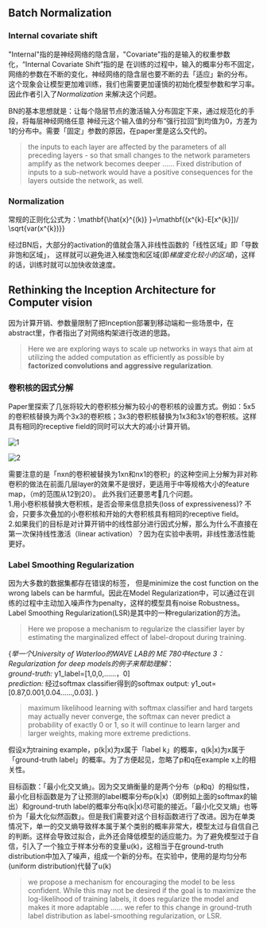 ## Batch Normalization
### Internal covariate shift
"Internal"指的是神经网络的隐含层，"Covariate"指的是输入的权重参数化，“Internal Covariate Shift”指的是
在训练的过程中，输入的概率分布不固定，网络的参数在不断的变化，神经网络的隐含层也要不断的去「适应」新的分布。
这个现象会让模型更加难训练，我们也需要更加谨慎的初始化模型参数和学习率。因此作者引入了*Normalization* 来解决这个问题。 

BN的基本思想就是：让每个隐层节点的激活输入分布固定下来，通过规范化的手段，将每层神经网络任意
神经元这个输入值的分布“强行拉回”到均值为0，方差为1的分布中。需要「固定」参数的原因，在paper里是这么交代的。
> the inputs to each layer are affected by the parameters of all preceding layers - so that small
changes to the network parameters amplify as the network becomes deeper …… Fixed distribution of inputs to a 
sub-network would have a positive consequences for the layers outside the network, as well.
### Normalization
常规的正则化公式为：\mathbf{\hat{x}^{(k)} }=\mathbf{(x^{k}-E[x^{k}])/ \sqrt{var(x^{k})}} 

经过BN后，大部分的activation的值就会落入非线性函数的「线性区域」即「导数非饱和区域」，
这样就可以避免进入梯度饱和区域(即*梯度变化较小的区域*)，这样的话，训练时就可以加快收敛速度。

## Rethinking the Inception Architecture for Computer vision
因为计算开销、参数量限制了把Inception部署到移动端和一些场景中，在abstract里，作者指出了对网络构架进行改进的思路。
> Here we are exploring ways to scale up networks in ways that aim at utilizing the added computation as efficiently as possible by **factorized convolutions and aggressive regularization**.
### 卷积核的因式分解
Paper里探索了几张将较大的卷积核分解为较小的卷积核的设置方式。例如：5x5的卷积核替换为两个3x3的卷积核；3x3的卷积核替换为1x3和3x1的卷积核。这样具有相同的receptive field的同时可以大大的减小计算开销。

![1](https://tse2.mm.bing.net/th?id=OIP.lEHUl5w_rweJSb-FpNdKeAHaFl&pid=Api)  

![2](http://davidstutz.de/wordpress/wp-content/uploads/2017/03/inception_arch_3.png)  

需要注意的是「nxn的卷积被替换为1xn和nx1的卷积」的这种空间上分解为非对称卷积的做法在前面几层layer的效果不是很好，更适用于中等规格大小的feature map，（m的范围从12到20）。
此外我们还要思考🤔几个问题。  
1.用小卷积核替换大卷积核，是否会带来信息损失(loss of expressiveness)? 不会，只要多次叠加的小卷积核和开始的大卷积核具有相同的receptive field。  
2.如果我们的目标是对计算开销中的线性部分进行因式分解，那么为什么不直接在第一次保持线性激活（linear activation）？因为在实验中表明，非线性激活性能更好。
 

### Label Smoothing Regularization
因为大多数的数据集都存在错误的标签， 但是minimize the cost function on the wrong labels can be harmful。因此在Model Regularization中，可以通过在训练的过程中主动加入噪声作为penalty，这样的模型具有noise Robustness。Label Smoothing Regularization(LSR)是其中的一种regularization的方法。
> Here we propose a mechanism to regularize the classifier layer by estimating the marginalized effect of label-dropout during
training.   

{*举一个University of Waterloo的WAVE LAB的 ME 780中lecture 3：Regularization for deep models的例子来帮助理解*：  
*ground-truth:*   y1_label=[1,0,0,……，0]  
*prediction:*   经过softmax classifier得到的softmax output:  y1_out=[0.87,0.001,0.04……,0.03]. }  
> maximum likelihood learning with softmax classifier and hard targets may actually never converge, the softmax can 
never predict a probability of exactly 0 or 1, so it will continue to learn larger and larger weights, making more 
extreme predictions.  


假设x为training example，p(k|x)为x属于「label k」的概率，q(k|x)为x属于「ground-truth label」的概率。为了方便起见，忽略了p和q在example x上的相关性。

目标函数：「最小化交叉熵」。因为交叉熵衡量的是两个分布（p和q）的相似性，最小化目标函数是为了让预测的label概率分布p(k|x)（即例如上面的softmax的输出）和ground-truth label的概率分布q(k|x)尽可能的接近。「最小化交叉熵」也等价为「最大化似然函数」。但是我们需要对这个目标函数进行了改进。因为在单类情况下，单一的交叉熵导致样本属于某个类别的概率非常大，模型太过与自信自己的判断。这样会导致过拟合，此外还会降低模型的适应能力。为了避免模型过于自信，引入了一个独立于样本分布的变量u(k)，这相当于在ground-truth distribution中加入了噪声，组成一个新的分布。在实验中，使用的是均匀分布(uniform distribution)代替了u(k)
> we propose a mechanism for encouraging the model to be less confident. While this may not be desired if the goal is to maximize the log-likelihood of training labels, it does regularize the model and makes it more adaptable …… we refer to this
change in ground-truth label distribution as label-smoothing regularization, or LSR.
